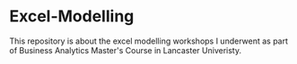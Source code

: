 # Excel-Modelling
This repository is about the excel modelling workshops I underwent as part of Business Analytics Master's Course in Lancaster Univeristy.
